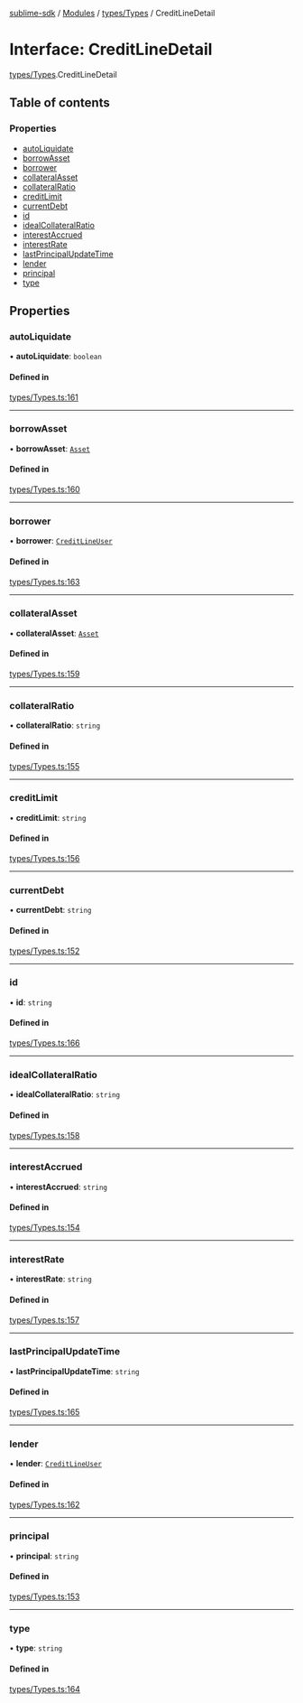 [sublime-sdk](../README.md) / [Modules](../modules.md) / [types/Types](../modules/types_Types.md) / CreditLineDetail

# Interface: CreditLineDetail

[types/Types](../modules/types_Types.md).CreditLineDetail

## Table of contents

### Properties

- [autoLiquidate](types_Types.CreditLineDetail.md#autoliquidate)
- [borrowAsset](types_Types.CreditLineDetail.md#borrowasset)
- [borrower](types_Types.CreditLineDetail.md#borrower)
- [collateralAsset](types_Types.CreditLineDetail.md#collateralasset)
- [collateralRatio](types_Types.CreditLineDetail.md#collateralratio)
- [creditLimit](types_Types.CreditLineDetail.md#creditlimit)
- [currentDebt](types_Types.CreditLineDetail.md#currentdebt)
- [id](types_Types.CreditLineDetail.md#id)
- [idealCollateralRatio](types_Types.CreditLineDetail.md#idealcollateralratio)
- [interestAccrued](types_Types.CreditLineDetail.md#interestaccrued)
- [interestRate](types_Types.CreditLineDetail.md#interestrate)
- [lastPrincipalUpdateTime](types_Types.CreditLineDetail.md#lastprincipalupdatetime)
- [lender](types_Types.CreditLineDetail.md#lender)
- [principal](types_Types.CreditLineDetail.md#principal)
- [type](types_Types.CreditLineDetail.md#type)

## Properties

### autoLiquidate

• **autoLiquidate**: `boolean`

#### Defined in

[types/Types.ts:161](https://github.com/akshay111meher/sublime-sdk/blob/06a64cf/src/types/Types.ts#L161)

___

### borrowAsset

• **borrowAsset**: [`Asset`](types_Types.Asset.md)

#### Defined in

[types/Types.ts:160](https://github.com/akshay111meher/sublime-sdk/blob/06a64cf/src/types/Types.ts#L160)

___

### borrower

• **borrower**: [`CreditLineUser`](types_Types.CreditLineUser.md)

#### Defined in

[types/Types.ts:163](https://github.com/akshay111meher/sublime-sdk/blob/06a64cf/src/types/Types.ts#L163)

___

### collateralAsset

• **collateralAsset**: [`Asset`](types_Types.Asset.md)

#### Defined in

[types/Types.ts:159](https://github.com/akshay111meher/sublime-sdk/blob/06a64cf/src/types/Types.ts#L159)

___

### collateralRatio

• **collateralRatio**: `string`

#### Defined in

[types/Types.ts:155](https://github.com/akshay111meher/sublime-sdk/blob/06a64cf/src/types/Types.ts#L155)

___

### creditLimit

• **creditLimit**: `string`

#### Defined in

[types/Types.ts:156](https://github.com/akshay111meher/sublime-sdk/blob/06a64cf/src/types/Types.ts#L156)

___

### currentDebt

• **currentDebt**: `string`

#### Defined in

[types/Types.ts:152](https://github.com/akshay111meher/sublime-sdk/blob/06a64cf/src/types/Types.ts#L152)

___

### id

• **id**: `string`

#### Defined in

[types/Types.ts:166](https://github.com/akshay111meher/sublime-sdk/blob/06a64cf/src/types/Types.ts#L166)

___

### idealCollateralRatio

• **idealCollateralRatio**: `string`

#### Defined in

[types/Types.ts:158](https://github.com/akshay111meher/sublime-sdk/blob/06a64cf/src/types/Types.ts#L158)

___

### interestAccrued

• **interestAccrued**: `string`

#### Defined in

[types/Types.ts:154](https://github.com/akshay111meher/sublime-sdk/blob/06a64cf/src/types/Types.ts#L154)

___

### interestRate

• **interestRate**: `string`

#### Defined in

[types/Types.ts:157](https://github.com/akshay111meher/sublime-sdk/blob/06a64cf/src/types/Types.ts#L157)

___

### lastPrincipalUpdateTime

• **lastPrincipalUpdateTime**: `string`

#### Defined in

[types/Types.ts:165](https://github.com/akshay111meher/sublime-sdk/blob/06a64cf/src/types/Types.ts#L165)

___

### lender

• **lender**: [`CreditLineUser`](types_Types.CreditLineUser.md)

#### Defined in

[types/Types.ts:162](https://github.com/akshay111meher/sublime-sdk/blob/06a64cf/src/types/Types.ts#L162)

___

### principal

• **principal**: `string`

#### Defined in

[types/Types.ts:153](https://github.com/akshay111meher/sublime-sdk/blob/06a64cf/src/types/Types.ts#L153)

___

### type

• **type**: `string`

#### Defined in

[types/Types.ts:164](https://github.com/akshay111meher/sublime-sdk/blob/06a64cf/src/types/Types.ts#L164)

